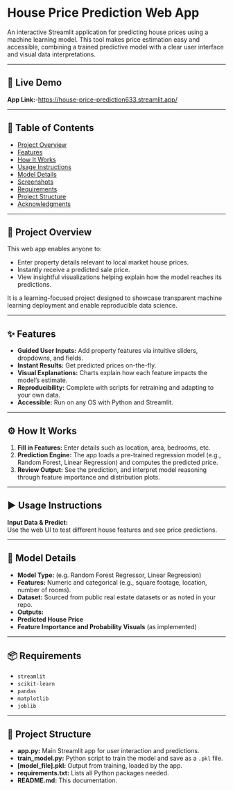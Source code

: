 # House Price Prediction Web App

An interactive Streamlit application for predicting house prices using a machine learning model. This tool makes price estimation easy and accessible, combining a trained predictive model with a clear user interface and visual data interpretations.

---

## 🚀 Live Demo


**App Link:**-https://house-price-prediction633.streamlit.app/

---

## 📑 Table of Contents

- [Project Overview](#project-overview)
- [Features](#features)
- [How It Works](#how-it-works)
- [Usage Instructions](#usage-instructions)
- [Model Details](#model-details)
- [Screenshots](#screenshots)
- [Requirements](#requirements)
- [Project Structure](#project-structure)
- [Acknowledgments](#acknowledgments)

---

## 📝 Project Overview

This web app enables anyone to:
- Enter property details relevant to local market house prices.
- Instantly receive a predicted sale price.
- View insightful visualizations helping explain how the model reaches its predictions.

It is a learning-focused project designed to showcase transparent machine learning deployment and enable reproducible data science.

---

## ✨ Features

- **Guided User Inputs:** Add property features via intuitive sliders, dropdowns, and fields.
- **Instant Results:** Get predicted prices on-the-fly.
- **Visual Explanations:** Charts explain how each feature impacts the model’s estimate.
- **Reproducibility:** Complete with scripts for retraining and adapting to your own data.
- **Accessible:** Run on any OS with Python and Streamlit.

---

## ⚙️ How It Works

1. **Fill in Features:** Enter details such as location, area, bedrooms, etc.
2. **Prediction Engine:** The app loads a pre-trained regression model (e.g., Random Forest, Linear Regression) and computes the predicted price.
3. **Review Output:** See the prediction, and interpret model reasoning through feature importance and distribution plots.

---

## ▶️ Usage Instructions


 **Input Data & Predict:**  
Use the web UI to test different house features and see price predictions.

---

## 🤖 Model Details

- **Model Type:** (e.g. Random Forest Regressor, Linear Regression)  
- **Features:** Numeric and categorical (e.g., square footage, location, number of rooms).
- **Dataset:** Sourced from public real estate datasets or as noted in your repo.
- **Outputs:**  
- **Predicted House Price**
- **Feature Importance and Probability Visuals** (as implemented)

---


## 📦 Requirements

- `streamlit`
- `scikit-learn`
- `pandas`
- `matplotlib`
- `joblib`


---

## 📁 Project Structure

- **app.py:** Main Streamlit app for user interaction and predictions.
- **train_model.py:** Python script to train the model and save as a `.pkl` file.
- **[model_file].pkl:** Output from training, loaded by the app.
- **requirements.txt:** Lists all Python packages needed.
- **README.md:** This documentation.






